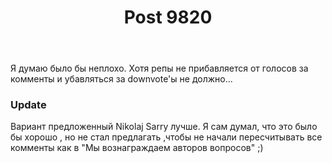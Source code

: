 ﻿---
title: "Post 9820"
se.owner.user_id: 337540
se.owner.display_name: "Victor says Reinstate Monica"
se.owner.link: "https://ru.meta.stackoverflow.com/users/337540/victor-says-reinstate-monica"
se.link: "https://ru.meta.stackoverflow.com/a/9820"
se.post_id: 9820
se.post_type: answer
se.score: 12
---
<p>Я думаю было бы неплохо. Хотя репы не прибавляется от голосов за комменты и убавляться за downvote'ы не должно...</p>

<h3>Update</h3> 

<p>Вариант предложенный Nikolaj Sarry лучше. Я сам думал, что это было бы хорошо , но не стал предлагать ,чтобы не начали пересчитывать все комменты как в "Мы вознаграждаем авторов вопросов" ;)</p>
